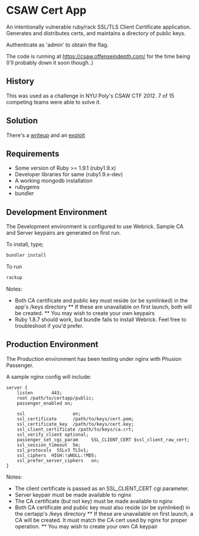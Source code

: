 # CSAW Cert App

An intentionally vulnerable ruby/rack SSL/TLS Client Certificate application.  Generates and distributes certs, and maintains a directory of public keys.

Authenticate as 'admin' to obtain the flag.

The code is running at https://csaw.offenseindepth.com/ for the time being (I'll probably down it soon though..)

## History

This was used as a challenge in NYU Poly's CSAW CTF 2012.  7 of 15 competing teams were able to solve it.

## Solution

There's a [writeup](https://github.com/jjarmoc/csaw2012_cert_app/blob/master/solution/writeup.md)
and an [exploit](https://github.com/jjarmoc/csaw2012_cert_app/blob/master/solution/Solver.rb)

## Requirements

* Some version of Ruby >= 1.9.1 (ruby1.9.x)
* Developer libraries for same (ruby1.9.x-dev)
* A working mongodb installation
* rubygems
* bundler

## Development Environment

The Development environment is configured to use Webrick.  Sample CA and Server keypairs are generated on first run.

To install, type;
```bash
bundler install
```

To run
```bash
rackup
````
Notes:
* Both CA certificate and public key must reside (or be symlinked) in the app's /keys directory
** If these are unavailable on first launch, both will be created. 
** You may wish to create your own keypairs
* Ruby 1.8.7 should work, but bundle fails to install Webrick.  Feel free to troubleshoot if you'd prefer.

## Production Environment

The Production environment has been testing under nginx with Phusion Passenger.

A sample nginx config will include:
```
server {
    listen       443;
	root /path/to/certapp/public;
	passenger_enabled on;

    ssl                  on;
    ssl_certificate      /path/to/keys/cert.pem;
    ssl_certificate_key  /path/to/keys/cert.key;
	ssl_client_certificate /path/to/keys/ca.crt;
	ssl_verify_client optional;
	passenger_set_cgi_param	    SSL_CLIENT_CERT $ssl_client_raw_cert;
    ssl_session_timeout  5m;
    ssl_protocols  SSLv3 TLSv1;
    ssl_ciphers  HIGH:!aNULL:!MD5;
    ssl_prefer_server_ciphers   on;
}
```

Notes:
* The client certificate is passed as an SSL_CLIENT_CERT cgi parameter.
* Server keypair must be made available to nginx
* The CA certificate (but not key) must be made available to nginx
* Both CA certificate and public key must also reside (or be symlinked) in the certapp's /keys directory
** If these are unavailable on first launch, a CA will be created.  It must match the CA cert used by nginx for proper operation.
** You may wish to create your own CA keypair
